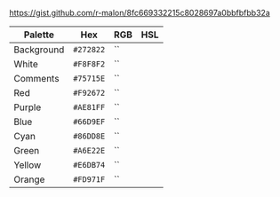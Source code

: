 <https://gist.github.com/r-malon/8fc669332215c8028697a0bbfbfbb32a>

Palette      | Hex       | RGB           | HSL
---          | ---       | ---           | ---
Background   | `#272822` | ``            |
White        | `#F8F8F2` | ``            |
Comments     | `#75715E` | ``            |
Red          | `#F92672` | ``            |
Purple       | `#AE81FF` | ``            |
Blue         | `#66D9EF` | ``            |
Cyan         | `#86DD8E` | ``            |
Green        | `#A6E22E` | ``            |
Yellow       | `#E6DB74` | ``            |
Orange       | `#FD971F` | ``            |
